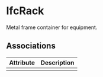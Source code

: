 IfcRack
=======
Metal frame container for equipment.


Associations
------------
| Attribute   | Description   |
|-------------|---------------|
|             |               |

